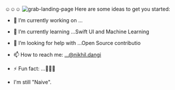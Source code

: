 ☺️☺️☺️
![grab-landing-page](https://github.com/winnie1312/grab/blob/master/grab-landingpage-winnie.gif)
Here are some ideas to get you started:

- 🔭 I’m currently working on ...
- 🌱 I’m currently learning ...Swift UI and Machine Learning
- 🤔 I’m looking for help with ...Open Source contributio
- 📫 How to reach me: ...@nikhil.dangi
- ⚡ Fun fact: ...🙂🙃😊

- I'm still "Naive".
